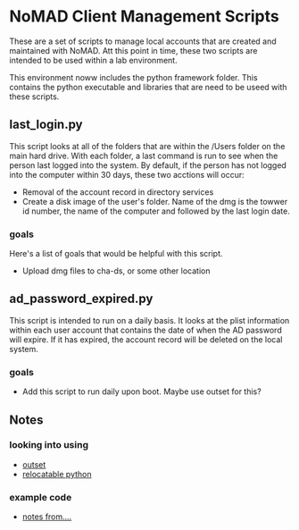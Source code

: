 # NoMAD Client Management Scripts

These are a set of scripts to manage local accounts that are created and maintained with NoMAD.  Att this point in time, these two scripts are intended to be used within a lab environment.

This environment noww includes the python framework folder.  This contains the python executable and libraries that are need to be useed with these scripts.

## last_login.py

This script looks at all of the folders that are within the /Users folder on the main hard drive.  With each folder, a last command is run to see when the person last logged into the system.  By default, if the person has not logged into the computer within 30 days, these two acctions will occur:
 
 - Removal of the account record in directory services
 - Create a disk image of the user's folder.  Name of the dmg is the towwer id number, the name of the computer and followed by the last login date.

### goals

Here's a list of goals that would be helpful with this script.

 - Upload dmg files to cha-ds, or some other location

## ad_password_expired.py

This script is intended to run on a daily basis.  It looks at the plist information within each user account that contains the date of when the AD password will expire.  If it has expired, the account record will be deleted on the local system.

### goals

- Add this script to run daily upon boot.  Maybe use outset for this?


## Notes

### looking into using

- [outset](https://github.com/chilcote/outset)
- [relocatable python](https://github.com/gregneagle/relocatable-python)

### example code

- [notes from....](https://derflounder.wordpress.com/2016/12/21/migrating-ad-mobile-accounts-to-local-user-accounts/)
